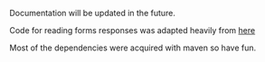 Documentation will be updated in the future.

Code for reading forms responses was adapted heavily from [here](https://gist.github.com/GaetanoPiazzolla/ef74f09136946cf9cbd5806f1cbf1d0b#file-form_api_main-java-L8)

Most of the dependencies were acquired with maven so have fun.
